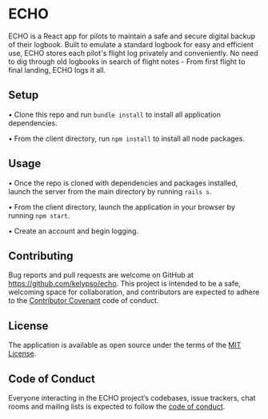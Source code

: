 # ECHO

ECHO is a React app for pilots to maintain a safe and secure digital backup of their logbook. Built to emulate a standard logbook for easy and efficient use, ECHO stores each pilot's flight log privately and conveniently. No need to dig through old logbooks in search of flight notes - From first flight to final landing, ECHO logs it all.  

## Setup

• Clone this repo and run `bundle install` to install all application dependencies.

• From the client directory, run `npm install` to install all node packages.

## Usage

• Once the repo is cloned with dependencies and packages installed, launch the server from the main directory by running `rails s`.

• From the client directory, launch the application in your browser by running `npm start`.

• Create an account and begin logging.

## Contributing

Bug reports and pull requests are welcome on GitHub at https://github.com/kelypso/echo. This project is intended to be a safe, welcoming space for collaboration, and contributors are expected to adhere to the [Contributor Covenant](http://contributor-covenant.org) code of conduct.

## License

The application is available as open source under the terms of the [MIT License](https://opensource.org/licenses/MIT).

## Code of Conduct

Everyone interacting in the ECHO project’s codebases, issue trackers, chat rooms and mailing lists is expected to follow the [code of conduct](https://github.com/kelypso/echo/blob/master/CODE_OF_CONDUCT.md).
